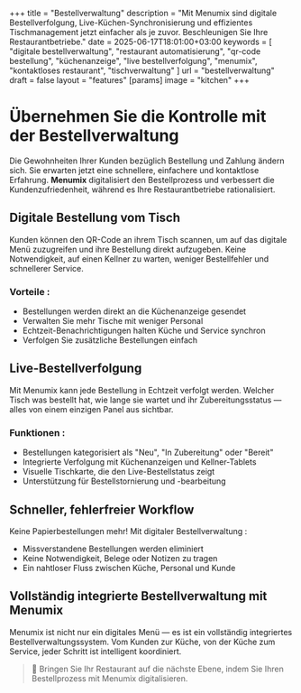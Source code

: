 +++
title = "Bestellverwaltung"
description = "Mit Menumix sind digitale Bestellverfolgung, Live-Küchen-Synchronisierung und effizientes Tischmanagement jetzt einfacher als je zuvor. Beschleunigen Sie Ihre Restaurantbetriebe."
date = 2025-06-17T18:01:00+03:00
keywords = [
  "digitale bestellverwaltung",
  "restaurant automatisierung",
  "qr-code bestellung",
  "küchenanzeige",
  "live bestellverfolgung",
  "menumix",
  "kontaktloses restaurant",
  "tischverwaltung"
]
url = "bestellverwaltung"
draft = false
layout = "features"
[params]
  image = "kitchen"
+++

# Übernehmen Sie die Kontrolle mit der Bestellverwaltung

Die Gewohnheiten Ihrer Kunden bezüglich Bestellung und Zahlung ändern sich. Sie erwarten jetzt eine schnellere, einfachere und kontaktlose Erfahrung. **Menumix** digitalisiert den Bestellprozess und verbessert die Kundenzufriedenheit, während es Ihre Restaurantbetriebe rationalisiert.

## Digitale Bestellung vom Tisch

Kunden können den QR-Code an ihrem Tisch scannen, um auf das digitale Menü zuzugreifen und ihre Bestellung direkt aufzugeben. Keine Notwendigkeit, auf einen Kellner zu warten, weniger Bestellfehler und schnellerer Service.

### Vorteile :
- Bestellungen werden direkt an die Küchenanzeige gesendet  
- Verwalten Sie mehr Tische mit weniger Personal  
- Echtzeit-Benachrichtigungen halten Küche und Service synchron  
- Verfolgen Sie zusätzliche Bestellungen einfach

## Live-Bestellverfolgung

Mit Menumix kann jede Bestellung in Echtzeit verfolgt werden. Welcher Tisch was bestellt hat, wie lange sie wartet und ihr Zubereitungsstatus — alles von einem einzigen Panel aus sichtbar.

### Funktionen :
- Bestellungen kategorisiert als "Neu", "In Zubereitung" oder "Bereit"  
- Integrierte Verfolgung mit Küchenanzeigen und Kellner-Tablets  
- Visuelle Tischkarte, die den Live-Bestellstatus zeigt  
- Unterstützung für Bestellstornierung und -bearbeitung

## Schneller, fehlerfreier Workflow

Keine Papierbestellungen mehr! Mit digitaler Bestellverwaltung :
- Missverstandene Bestellungen werden eliminiert  
- Keine Notwendigkeit, Belege oder Notizen zu tragen  
- Ein nahtloser Fluss zwischen Küche, Personal und Kunde

## Vollständig integrierte Bestellverwaltung mit Menumix

Menumix ist nicht nur ein digitales Menü — es ist ein vollständig integriertes Bestellverwaltungssystem. Vom Kunden zur Küche, von der Küche zum Service, jeder Schritt ist intelligent koordiniert.

> 🚀 Bringen Sie Ihr Restaurant auf die nächste Ebene, indem Sie Ihren Bestellprozess mit Menumix digitalisieren.


